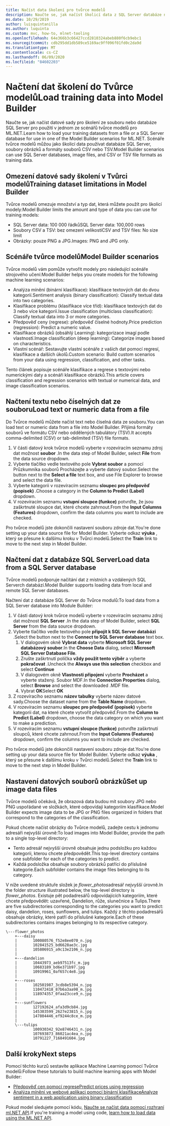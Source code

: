 ```yaml
---
title: Načíst data školení pro tvůrce modelů
description: Naučte se, jak načíst školicí data z SQL Server databáze nebo souboru pro použití v jednom ze scénářů tvůrce modelů pro ML.NET.
ms.date: 10/29/2019
author: luisquintanilla
ms.author: luquinta
ms.custom: mvc, how-to, mlnet-tooling
ms.openlocfilehash: 64e366b3c66427ccd2810324abeb880f6cb9ebc1
ms.sourcegitcommit: cdb295dd1db589ce5169ac9ff096f01fd0c2da9d
ms.translationtype: MT
ms.contentlocale: cs-CZ
ms.lasthandoff: 06/09/2020
ms.locfileid: "84602203"
---
```

# <a name="load-training-data-into-model-builder"></a><span data-ttu-id="ca028-103">Načtení dat školení do Tvůrce modelů</span><span class="sxs-lookup"><span data-stu-id="ca028-103">Load training data into Model Builder</span></span>

<span data-ttu-id="ca028-104">Naučte se, jak načíst datové sady pro školení ze souboru nebo databáze SQL Server pro použití v jednom ze scénářů tvůrce modelů pro ML.NET.</span><span class="sxs-lookup"><span data-stu-id="ca028-104">Learn how to load your training datasets from a file or a SQL Server database for use in one of the Model Builder scenarios for ML.NET.</span></span> <span data-ttu-id="ca028-105">Scénáře tvůrce modelů můžou jako školicí data používat databáze SQL Server, soubory obrázků a formáty souborů CSV nebo TSV.</span><span class="sxs-lookup"><span data-stu-id="ca028-105">Model Builder scenarios can use SQL Server databases, image files, and CSV or TSV file formats as training data.</span></span>

## <a name="training-dataset-limitations-in-model-builder"></a><span data-ttu-id="ca028-106">Omezení datové sady školení v Tvůrci modelů</span><span class="sxs-lookup"><span data-stu-id="ca028-106">Training dataset limitations in Model Builder</span></span>

<span data-ttu-id="ca028-107">Tvůrce modelů omezuje množství a typ dat, která můžete použít pro školicí modely:</span><span class="sxs-lookup"><span data-stu-id="ca028-107">Model Builder limits the amount and type of data you can use for training models:</span></span>

- <span data-ttu-id="ca028-108">SQL Server data: 100 000 řádků</span><span class="sxs-lookup"><span data-stu-id="ca028-108">SQL Server data: 100,000 rows</span></span>
- <span data-ttu-id="ca028-109">Soubory CSV a TSV: bez omezení velikosti</span><span class="sxs-lookup"><span data-stu-id="ca028-109">CSV and TSV files: No size limit</span></span>
- <span data-ttu-id="ca028-110">Obrázky: pouze PNG a JPG.</span><span class="sxs-lookup"><span data-stu-id="ca028-110">Images: PNG and JPG only.</span></span>

## <a name="model-builder-scenarios"></a><span data-ttu-id="ca028-111">Scénáře tvůrce modelů</span><span class="sxs-lookup"><span data-stu-id="ca028-111">Model Builder scenarios</span></span>

<span data-ttu-id="ca028-112">Tvůrce modelů vám pomůže vytvořit modely pro následující scénáře strojového učení:</span><span class="sxs-lookup"><span data-stu-id="ca028-112">Model Builder helps you create models for the following machine learning scenarios:</span></span>

- <span data-ttu-id="ca028-113">Analýza mínění (binární klasifikace): klasifikace textových dat do dvou kategorií.</span><span class="sxs-lookup"><span data-stu-id="ca028-113">Sentiment analysis (binary classification): Classify textual data into two categories.</span></span>
- <span data-ttu-id="ca028-114">Klasifikace problému (klasifikace více tříd): klasifikace textových dat do 3 nebo více kategorií.</span><span class="sxs-lookup"><span data-stu-id="ca028-114">Issue classification (multiclass classification): Classify textual data into 3 or more categories.</span></span>
- <span data-ttu-id="ca028-115">Předpověď ceny (regrese): předpověď číselné hodnoty.</span><span class="sxs-lookup"><span data-stu-id="ca028-115">Price prediction (regression): Predict a numeric value.</span></span>
- <span data-ttu-id="ca028-116">Klasifikace obrázků (obsáhlý Learning): kategorizace imagí podle vlastností.</span><span class="sxs-lookup"><span data-stu-id="ca028-116">Image classification (deep learning): Categorize images based on characteristics.</span></span>
- <span data-ttu-id="ca028-117">Vlastní scénář: Sestavujte vlastní scénáře z vašich dat pomocí regresí, klasifikace a dalších úkolů.</span><span class="sxs-lookup"><span data-stu-id="ca028-117">Custom scenario: Build custom scenarios from your data using regression, classification, and other tasks.</span></span>

<span data-ttu-id="ca028-118">Tento článek popisuje scénáře klasifikace a regrese s textovými nebo numerickými daty a scénáři klasifikace obrázků.</span><span class="sxs-lookup"><span data-stu-id="ca028-118">This article covers classification and regression scenarios with textual or numerical data, and image classification scenarios.</span></span>

## <a name="load-text-or-numeric-data-from-a-file"></a><span data-ttu-id="ca028-119">Načtení textu nebo číselných dat ze souboru</span><span class="sxs-lookup"><span data-stu-id="ca028-119">Load text or numeric data from a file</span></span>

<span data-ttu-id="ca028-120">Do Tvůrce modelů můžete načíst text nebo číselná data ze souboru.</span><span class="sxs-lookup"><span data-stu-id="ca028-120">You can load text or numeric data from a file into Model Builder.</span></span> <span data-ttu-id="ca028-121">Přijímá formáty souborů ve formátu CSV nebo oddělených tabulátory (TSV).</span><span class="sxs-lookup"><span data-stu-id="ca028-121">It accepts comma-delimited (CSV) or tab-delimited (TSV) file formats.</span></span>

1. <span data-ttu-id="ca028-122">V části datový krok tvůrce modelů vyberte v rozevíracím seznamu zdroj dat možnost **soubor** .</span><span class="sxs-lookup"><span data-stu-id="ca028-122">In the data step of Model Builder, select **File** from the data source dropdown.</span></span>
2. <span data-ttu-id="ca028-123">Vyberte tlačítko vedle textového pole **Vybrat soubor** a pomocí Průzkumníka souborů Procházejte a vyberte datový soubor.</span><span class="sxs-lookup"><span data-stu-id="ca028-123">Select the button next to the **Select a file** text box, and use File Explorer to browse and select the data file.</span></span>
3. <span data-ttu-id="ca028-124">Vyberte kategorii v rozevíracím seznamu **sloupec pro předpověď (popisek)** .</span><span class="sxs-lookup"><span data-stu-id="ca028-124">Choose a category in the **Column to Predict (Label)** dropdown.</span></span>
4. <span data-ttu-id="ca028-125">V rozevíracím seznamu **vstupní sloupce (funkce)** potvrďte, že jsou zaškrtnuté sloupce dat, které chcete zahrnout.</span><span class="sxs-lookup"><span data-stu-id="ca028-125">From the **Input Columns (Features)** dropdown, confirm the data columns you want to include are checked.</span></span>

<span data-ttu-id="ca028-126">Pro tvůrce modelů jste dokončili nastavení souboru zdroje dat.</span><span class="sxs-lookup"><span data-stu-id="ca028-126">You're done setting up your data source file for Model Builder.</span></span> <span data-ttu-id="ca028-127">Vyberte odkaz **výuka** , který se přesune k dalšímu kroku v Tvůrci modelů.</span><span class="sxs-lookup"><span data-stu-id="ca028-127">Select the **Train** link to move to the next step in Model Builder.</span></span>

## <a name="load-data-from-a-sql-server-database"></a><span data-ttu-id="ca028-128">Načtení dat z databáze SQL Server</span><span class="sxs-lookup"><span data-stu-id="ca028-128">Load data from a SQL Server database</span></span>

<span data-ttu-id="ca028-129">Tvůrce modelů podporuje načítání dat z místních a vzdálených SQL Serverch databází.</span><span class="sxs-lookup"><span data-stu-id="ca028-129">Model Builder supports loading data from local and remote SQL Server databases.</span></span>

<span data-ttu-id="ca028-130">Načtení dat z databáze SQL Server do Tvůrce modulů:</span><span class="sxs-lookup"><span data-stu-id="ca028-130">To load data from a SQL Server database into Module Builder:</span></span>

1. <span data-ttu-id="ca028-131">V části datový krok tvůrce modelů vyberte v rozevíracím seznamu zdroj dat možnost **SQL Server** .</span><span class="sxs-lookup"><span data-stu-id="ca028-131">In the data step of Model Builder, select **SQL Server** from the data source dropdown.</span></span>
1. <span data-ttu-id="ca028-132">Vyberte tlačítko vedle textového pole **připojit k SQL Server databázi** .</span><span class="sxs-lookup"><span data-stu-id="ca028-132">Select the button next to the **Connect to SQL Server database** text box.</span></span>
    1. <span data-ttu-id="ca028-133">V dialogovém okně **Vybrat data** vyberte **Microsoft SQL Server databázový soubor**.</span><span class="sxs-lookup"><span data-stu-id="ca028-133">In the **Choose Data** dialog, select **Microsoft SQL Server Database File**.</span></span>
    1. <span data-ttu-id="ca028-134">Zrušte zaškrtnutí políčka **vždy použít tento výběr** a vyberte **pokračovat** .</span><span class="sxs-lookup"><span data-stu-id="ca028-134">Uncheck the **Always use this selection** checkbox and select **Continue**</span></span>
    1. <span data-ttu-id="ca028-135">V dialogovém okně **Vlastnosti připojení** vyberte **Procházet** a vyberte stažený. Soubor MDF.</span><span class="sxs-lookup"><span data-stu-id="ca028-135">In the **Connection Properties** dialog, select **Browse** and select the downloaded .MDF file.</span></span>
    1. <span data-ttu-id="ca028-136">Vybrat **OK**</span><span class="sxs-lookup"><span data-stu-id="ca028-136">Select **OK**</span></span>
1. <span data-ttu-id="ca028-137">Z rozevíracího seznamu **název tabulky** vyberte název datové sady.</span><span class="sxs-lookup"><span data-stu-id="ca028-137">Choose the dataset name from the **Table Name** dropdown.</span></span>
1. <span data-ttu-id="ca028-138">V rozevíracím seznamu **sloupec pro předpověď (popisek)** vyberte kategorii dat, na které chcete vytvořit předpověď.</span><span class="sxs-lookup"><span data-stu-id="ca028-138">From the **Column to Predict (Label)** dropdown, choose the data category on which you want to make a prediction.</span></span>
1. <span data-ttu-id="ca028-139">V rozevíracím seznamu **vstupní sloupce (funkce)** potvrďte zaškrtnutí sloupců, které chcete zahrnout.</span><span class="sxs-lookup"><span data-stu-id="ca028-139">From the **Input Columns (Features)** dropdown, confirm the columns you want to include are checked.</span></span>

<span data-ttu-id="ca028-140">Pro tvůrce modelů jste dokončili nastavení souboru zdroje dat.</span><span class="sxs-lookup"><span data-stu-id="ca028-140">You're done setting up your data source file for Model Builder.</span></span> <span data-ttu-id="ca028-141">Vyberte odkaz **výuka** , který se přesune k dalšímu kroku v Tvůrci modelů.</span><span class="sxs-lookup"><span data-stu-id="ca028-141">Select the **Train** link to move to the next step in Model Builder.</span></span>

## <a name="set-up-image-data-files"></a><span data-ttu-id="ca028-142">Nastavení datových souborů obrázků</span><span class="sxs-lookup"><span data-stu-id="ca028-142">Set up image data files</span></span>

<span data-ttu-id="ca028-143">Tvůrce modelů očekává, že obrazová data budou mít soubory JPG nebo PNG uspořádané ve složkách, které odpovídají kategoriím klasifikace.</span><span class="sxs-lookup"><span data-stu-id="ca028-143">Model Builder expects image data to be JPG or PNG files organized in folders that correspond to the categories of the classification.</span></span>

<span data-ttu-id="ca028-144">Pokud chcete načíst obrázky do Tvůrce modelů, zadejte cestu k jednomu adresáři nejvyšší úrovně:</span><span class="sxs-lookup"><span data-stu-id="ca028-144">To load images into Model Builder, provide the path to a single top-level directory:</span></span>

- <span data-ttu-id="ca028-145">Tento adresář nejvyšší úrovně obsahuje jednu podsložku pro každou kategorii, kterou chcete předpovědět.</span><span class="sxs-lookup"><span data-stu-id="ca028-145">This top-level directory contains one subfolder for each of the categories to predict.</span></span>
- <span data-ttu-id="ca028-146">Každá podsložka obsahuje soubory obrázků patřící do příslušné kategorie.</span><span class="sxs-lookup"><span data-stu-id="ca028-146">Each subfolder contains the image files belonging to its category.</span></span>

<span data-ttu-id="ca028-147">V níže uvedené struktuře složek je *flower_photos*adresář nejvyšší úrovně.</span><span class="sxs-lookup"><span data-stu-id="ca028-147">In the folder structure illustrated below, the top-level directory is *flower_photos*.</span></span> <span data-ttu-id="ca028-148">Existuje pět podadresářů odpovídajících kategoriím, které chcete předpovědět: uzavřené, Dandelion, růže, slunečnice a Tulips.</span><span class="sxs-lookup"><span data-stu-id="ca028-148">There are five subdirectories corresponding to the categories you want to predict: daisy, dandelion, roses, sunflowers, and tulips.</span></span> <span data-ttu-id="ca028-149">Každý z těchto podadresářů obsahuje obrázky, které patří do příslušné kategorie.</span><span class="sxs-lookup"><span data-stu-id="ca028-149">Each of these subdirectories contains images belonging to its respective category.</span></span>

```text
\---flower_photos
    +---daisy
    |       100080576_f52e8ee070_n.jpg
    |       102841525_bd6628ae3c.jpg
    |       105806915_a9c13e2106_n.jpg
    |
    +---dandelion
    |       10443973_aeb97513fc_m.jpg
    |       10683189_bd6e371b97.jpg
    |       10919961_0af657c4e8.jpg
    |
    +---roses
    |       102501987_3cdb8e5394_n.jpg
    |       110472418_87b6a3aa98_m.jpg
    |       118974357_0faa23cce9_n.jpg
    |
    +---sunflowers
    |       127192624_afa3d9cb84.jpg
    |       145303599_2627e23815_n.jpg
    |       147804446_ef9244c8ce_m.jpg
    |
    \---tulips
            100930342_92e8746431_n.jpg
            107693873_86021ac4ea_n.jpg
            10791227_7168491604.jpg
```

## <a name="next-steps"></a><span data-ttu-id="ca028-150">Další kroky</span><span class="sxs-lookup"><span data-stu-id="ca028-150">Next steps</span></span>

<span data-ttu-id="ca028-151">Pomocí těchto kurzů sestavíte aplikace Machine Learning pomocí Tvůrce modelů:</span><span class="sxs-lookup"><span data-stu-id="ca028-151">Follow these tutorials to build machine learning apps with Model Builder:</span></span>

- [<span data-ttu-id="ca028-152">Předpověď cen pomocí regrese</span><span class="sxs-lookup"><span data-stu-id="ca028-152">Predict prices using regression</span></span>](../tutorials/predict-prices-with-model-builder.md)
- [<span data-ttu-id="ca028-153">Analýza mínění ve webové aplikaci pomocí binární klasifikace</span><span class="sxs-lookup"><span data-stu-id="ca028-153">Analyze sentiment in a web application using binary classification</span></span>](../tutorials/sentiment-analysis-model-builder.md)

<span data-ttu-id="ca028-154">Pokud model sledujete pomocí kódu, [Naučte se načíst data pomocí rozhraní ml.NET API](load-data-ml-net.md).</span><span class="sxs-lookup"><span data-stu-id="ca028-154">If you're training a model using code, [learn how to load data using the ML.NET API](load-data-ml-net.md).</span></span>
